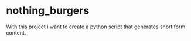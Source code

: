 # nothing_burgers
With this project i want to create a python script that generates short form content.
